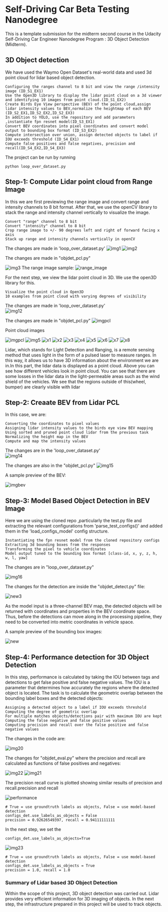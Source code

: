 # Self-Driving Car Beta Testing Nanodegree

This is a template submission for the midterm second course in the Udacity Self-Driving Car Engineer Nanodegree Program : 3D Object Detection (Midterm).

## 3D Object detection

We have used the Waymo Open Dataset's real-world data and used 3d point cloud for lidar based object detection.

    Configuring the ranges channel to 8 bit and view the range /intensity image (ID_S1_EX1)
    Use the Open3D library to display the lidar point cloud on a 3d viewer and identifying 10 images from point cloud.(ID_S1_EX2)
    Create Birds Eye View perspective (BEV) of the point cloud,assign lidar intensity values to BEV,normalize the heightmap of each BEV (ID_S2_EX1,ID_S2_EX2,ID_S2_EX3)
    In addition to YOLO, use the repository and add parameters ,instantiate fpn resnet model(ID_S3_EX1)
    Convert BEV coordinates into pixel coordinates and convert model output to bounding box format (ID_S3_EX2)
    Compute intersection over union, assign detected objects to label if IOU exceeds threshold (ID_S4_EX1)
    Compute false positives and false negatives, precision and recall(ID_S4_EX2,ID_S4_EX3)

The project can be run by running

``` 
python loop_over_dataset.py
```


## Step-1: Compute Lidar point cloud from Range Image

In this we are first previewing the range image and convert range and intensity channels to 8 bit format. After that, we use the openCV library to stack the range and intensity channel vertically to visualize the image.

    Convert "range" channel to 8 bit
    Convert "intensity" channel to 8 bit
    Crop range image to +/- 90 degrees left and right of forward facing x axis
    Stack up range and intensity channels vertically in openCV

The changes are made in 'loop_over_dataset.py'
<img src="img/1.png" alt="img1"/>
<img src="img/2.png" alt="img2"/>

The changes are made in "objdet_pcl.py"

<img src="img/show_range_image_func.png" alt="img3"/>
The range image sample:
<img src="img/range_image.png" alt="range_image"/>

For the next step, we view the lidar point cloud in 3D. We use the open3D library for this.

    Visualize the point cloud in Open3D
    10 examples from point cloud with varying degrees of visibility

The changes are made in 'loop_over_dataset.py' </br>
<img src="img/12.png" alt="img12"/>


The changes are made in "objdet_pcl.py" 
<img src="img/show_pcl_func.png" alt="imgpcl"/>

Point cloud images

<img src="img/pcl2.png" alt="imgpcl"/>

<img src="img/5.png" alt="img5"/>

<img src="img/x1.png" alt="x1"/>
<img src="img/x2.png" alt="x2"/>
<img src="img/x3.png" alt="x3"/>
<img src="img/x4.png" alt="x4"/>
<img src="img/x5.png" alt="x5"/>
<img src="img/x6.png" alt="x6"/>
<img src="img/x7.png" alt="x7"/>
<img src="img/x8.png" alt="x8"/>

Lidar, which stands for Light Detection and Ranging, is a remote sensing method that uses light in the form of a pulsed laser to measure ranges. In this way, it allows us to have 3D information about the environment we are in.In this part, the lidar data is displayed as a point cloud. Above you can see how different vehicles look in point cloud. You can see that there are some losses in the lidar data in the light-permeable areas such as the wind shield of the vehicles. We see that the regions outside of this(wheel, bumper) are clearly visible with lidar

## Step-2: Creaate BEV from Lidar PCL

In this case, we are:

    Converting the coordinates to pixel values
    Assigning lidar intensity values to the birds eye view BEV mapping
    Using sorted and pruned point cloud lidar from the previous task
    Normalizing the height map in the BEV
    Compute and map the intensity values

The changes are in the 'loop_over_dataset.py' </br>
<img src="img/14.png" alt="img14"/>

The changes are also in the "objdet_pcl.py"
<img src="img/15.png" alt="img15"/>

A sample preview of the BEV: </br>

<img src="img/bev_map.png" alt="imgbev"/>

## Step-3: Model Based Object Detection in BEV Image

Here we are using the cloned repo ,particularly the test.py file and extracting the relevant configurations from 'parse_test_configs()' and added them in the 'load_configs_model' config structure.

    Instantiating the fpn resnet model from the cloned repository configs
    Extracting 3d bounding boxes from the responses
    Transforming the pixel to vehicle coordinates
    Model output tuned to the bounding box format [class-id, x, y, z, h, w, l, yaw]

The changes are in "loop_over_dataset.py" </br>

<img src="img/16.png" alt="img16"/>

The changes for the detection are inside the "objdet_detect.py" file:

<img src="img/new3.png" alt="new3"/>

As the model input is a three-channel BEV map, the detected objects will be returned with coordinates and properties in the BEV coordinate space. Thus, before the detections can move along in the processing pipeline, they need to be converted into metric coordinates in vehicle space.

A sample preview of the bounding box images:  </br>

<img src="img/new.png" alt="new"/>

## Step-4: Performance detection for 3D Object Detection

In this step, performance is calculated by taking the IOU between tags and detections to get false positive and false negative values. The IOU is a parameter that determines how accurately the regions where the detected object is located. The task is to calculate the geometric overlap between the bounding label boxes and the detected objects:

    Assigning a detected object to a label if IOU exceeds threshold
    Computing the degree of geometric overlap
    For multiple matches objects/detections pair with maximum IOU are kept
    Computing the false negative and false positive values
    Computing precision and recall over the false positive and false negative values

The changes in the code are:

<img src="img/20.png" alt="img20"/>

The changes for "objdet_eval.py" where the precision and recall are calculated as functions of false positives and negatives:

<img src="img/22.png" alt="img22"/>

<img src="img/21.png" alt="img21"/>

The precision recall curve is plotted showing similar results of precision and recall.precision and recall

<img src="img/performance.png" alt="performance"/>


``` 
# True = use groundtruth labels as objects, False = use model-based detection
configs_det.use_labels_as_objects = False
precision = 0.92626549397, recall = 0.94111111111
```

In the next step, we set the <br/>
``` 
configs_det.use_labels_as_objects=True
``` 
<img src="img/23.png" alt="img23"/>

``` 
# True = use groundtruth labels as objects, False = use model-based detection
configs_det.use_labels_as_objects = True 
precision = 1.0, recall = 1.0
``` 

###  Summary of Lidar based 3D Object Detection

Within the scope of this project, 3D object detection was carried out. Lidar provides very efficient information for 3D imaging of objects. In the next step, the infrastructure prepared in this project will be used to track objects.


